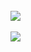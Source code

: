 <br>
<img src="https://github.com/Varma2324/M1_Online_Ticket_Booking_2022/blob/main/MiniProject_C/2_Architecture/Behaviour_diagram/umll.png" />
<br>

<br>
<img src="https://github.com/Varma2324/M1_Online_Ticket_Booking_2022/blob/main/MiniProject_C/2_Architecture/Behaviour_diagram/Screenshot%20(8).png" />
<br>



